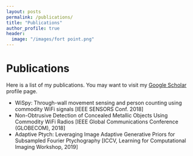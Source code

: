 ```yaml
---
layout: posts
permalink: /publications/
title: "Publications"
author_profile: true
header:
  image: "/images/fort point.png"
---
```

# Publications
Here is a list of my publications. You may want to visit my [Google
Scholar](https://scholar.google.com/citations?user=6SO2wqUAAAAJ&hl=en)
profile page.


* WiSpy: Through-wall movement sensing and person counting using commodity WiFi signals [IEEE SENSORS Conf. 2018]
* Non-Obtrusive Detection of Concealed Metallic Objects Using Commodity WiFi Radios [IEEE Global Communications Conference (GLOBECOM), 2018]
* Adaptive Ptych: Leveraging Image Adaptive Generative Priors for Subsampled Fourier Ptychography  [ICCV, Learning for Computational Imaging Workshop, 2019]
